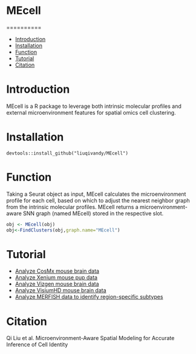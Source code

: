 # MEcell

==========
* [Introduction](#Introduction)
* [Installation](#Installation)
* [Function](#Function)
* [Tutorial](#Tutorial)
* [Citation](#Citation)

<a name="Introduction"/>

# Introduction

MEcell is a R package to leverage both intrinsic molecular profiles and external microenvironment features for spatial omics cell clustering.

<a name="Installation"/>

# Installation

```
devtools::install_github("liuqivandy/MEcell")
```

<a name="Function"/>

# Function

Taking a Seurat object as input, MEcell calculates the microenvironment profile for each cell, based on which to adjust the nearest neighbor graph from the intrinsic molecular profiles. MEcell returns a microenvironment-aware SNN graph (named MEcell) stored  in the respective slot.

```R
obj <- MEcell(obj)
obj<-FindClusters(obj,graph.name="MEcell")
```


<a name="Tutorial"/>

# Tutorial
- [Analyze CosMx mouse brain data](https://htmlpreview.github.io/?https://github.com/liuqivandy/MEcell/blob/main/Tutorial/CosMx.html)
- [Analyze Xenium mouse pup data](https://htmlpreview.github.io/?https://github.com/liuqivandy/MEcell/blob/main/Tutorial/Xenium.html)
- [Analyze Vizgen mouse brain data](https://htmlpreview.github.io/?https://github.com/liuqivandy/MEcell/blob/main/Tutorial/Vizgen.html)
- [Analyze VisiumHD mouse brain data](https://htmlpreview.github.io/?https://github.com/liuqivandy/MEcell/blob/main/Tutorial/VisiumHD.html)
- [Analyze MERFISH data to identify region-specific subtypes](https://htmlpreview.github.io/?https://github.com/liuqivandy/MEcell/blob/main/Tutorial/MERFISH.html)



<a name="Citation"/>

# Citation
Qi Liu et al. Microenvironment-Aware Spatial Modeling for Accurate Inference of Cell Identity
